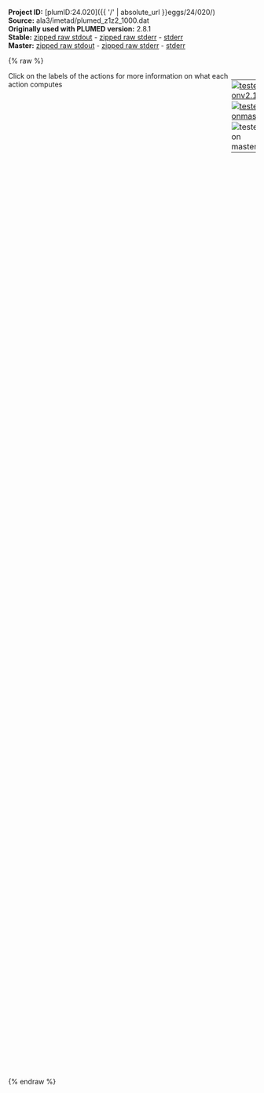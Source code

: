 **Project ID:** [plumID:24.020]({{ '/' | absolute_url }}eggs/24/020/)  
**Source:** ala3/imetad/plumed_z1z2_1000.dat  
**Originally used with PLUMED version:** 2.8.1  
**Stable:** [zipped raw stdout](plumed_z1z2_1000.dat.plumed.stdout.txt.zip) - [zipped raw stderr](plumed_z1z2_1000.dat.plumed.stderr.txt.zip) - [stderr](plumed_z1z2_1000.dat.plumed.stderr)  
**Master:** [zipped raw stdout](plumed_z1z2_1000.dat.plumed_master.stdout.txt.zip) - [zipped raw stderr](plumed_z1z2_1000.dat.plumed_master.stderr.txt.zip) - [stderr](plumed_z1z2_1000.dat.plumed_master.stderr)  

{% raw %}
<div style="width: 100%; float:left">
<div style="width: 90%; float:left" id="value_details_data/ala3/imetad/plumed_z1z2_1000.dat"> Click on the labels of the actions for more information on what each action computes </div>
<div style="width: 10%; float:left"><table><tr><td style="padding:1px"><a href="plumed_z1z2_1000.dat.plumed.stderr"><img src="https://img.shields.io/badge/v2.10-failed-red.svg" alt="tested onv2.10" /></a></td></tr><tr><td style="padding:1px"><a href="plumed_z1z2_1000.dat.plumed_master.stderr"><img src="https://img.shields.io/badge/master-failed-red.svg" alt="tested onmaster" /></a></td></tr><tr><td style="padding:1px"><img src="https://img.shields.io/badge/with-LOAD-yellow.svg" alt="tested on master" /></td></tr>
</table></div></div>
<pre style="width=97%;">
<span class="plumedtooltip" style="color:green">LOAD<span class="right">Loads a library, possibly defining new actions. <a href="https://www.plumed.org/doc-master/user-doc/html/_l_o_a_d.html" style="color:green">More details</a><i></i></span></span> <span class="plumedtooltip">FILE<span class="right">file to be loaded<i></i></span></span>=Graph.cpp

<span style="display:none;" id="data/ala3/imetad/plumed_z1z2_1000.dat">The LOAD action with label <b></b> calculates something</span><b name="data/ala3/imetad/plumed_z1z2_1000.datHEAVY" onclick='showPath("data/ala3/imetad/plumed_z1z2_1000.dat","data/ala3/imetad/plumed_z1z2_1000.datHEAVY","data/ala3/imetad/plumed_z1z2_1000.datHEAVY","brown")'>HEAVY</b>: <span class="plumedtooltip" style="color:green">GROUP<span class="right">Define a group of atoms so that a particular list of atoms can be referenced with a single label in definitions of CVs or virtual atoms. <a href="https://www.plumed.org/doc-master/user-doc/html/_g_r_o_u_p.html" style="color:green">More details</a><i></i></span></span> <span class="plumedtooltip">ATOMS<span class="right">the numerical indexes for the set of atoms in the group<i></i></span></span>=1,5,6,7,9,11,15,16,17,19,21,25,26,27,29,31,35,36,37,39

<span style="display:none;" id="data/ala3/imetad/plumed_z1z2_1000.datHEAVY">The GROUP action with label <b>HEAVY</b> calculates something</span><b name="data/ala3/imetad/plumed_z1z2_1000.datphi-1" onclick='showPath("data/ala3/imetad/plumed_z1z2_1000.dat","data/ala3/imetad/plumed_z1z2_1000.datphi-1","data/ala3/imetad/plumed_z1z2_1000.datphi-1","brown")'>phi-1</b>:   <span class="plumedtooltip" style="color:green">TORSION<span class="right">Calculate a torsional angle. <a href="https://www.plumed.org/doc-master/user-doc/html/_t_o_r_s_i_o_n.html" style="color:green">More details</a><i></i></span></span> <span class="plumedtooltip">ATOMS<span class="right">the four atoms involved in the torsional angle<i></i></span></span>=5,7,9,15       <span class="plumedtooltip">NOPBC<span class="right"> ignore the periodic boundary conditions when calculating distances<i></i></span></span>
<span style="color:blue" class="comment"># psi-1:   TORSION ATOMS=7,9,15,17      NOPBC</span>
<span style="display:none;" id="data/ala3/imetad/plumed_z1z2_1000.datphi-1">The TORSION action with label <b>phi-1</b> calculates the following quantities:<table  align="center" frame="void" width="95%" cellpadding="5%"><tr><td width="5%"><b> Quantity </b>  </td><td><b> Description </b> </td></tr><tr><td width="5%">phi-1.value</td><td>the TORSION involving these atoms</td></tr></table></span><b name="data/ala3/imetad/plumed_z1z2_1000.datphi-2" onclick='showPath("data/ala3/imetad/plumed_z1z2_1000.dat","data/ala3/imetad/plumed_z1z2_1000.datphi-2","data/ala3/imetad/plumed_z1z2_1000.datphi-2","brown")'>phi-2</b>:   <span class="plumedtooltip" style="color:green">TORSION<span class="right">Calculate a torsional angle. <a href="https://www.plumed.org/doc-master/user-doc/html/_t_o_r_s_i_o_n.html" style="color:green">More details</a><i></i></span></span> <span class="plumedtooltip">ATOMS<span class="right">the four atoms involved in the torsional angle<i></i></span></span>=15,17,19,25    <span class="plumedtooltip">NOPBC<span class="right"> ignore the periodic boundary conditions when calculating distances<i></i></span></span>
<span style="color:blue" class="comment"># psi-2:   TORSION ATOMS=17,19,25,27    NOPBC</span>
<span style="display:none;" id="data/ala3/imetad/plumed_z1z2_1000.datphi-2">The TORSION action with label <b>phi-2</b> calculates the following quantities:<table  align="center" frame="void" width="95%" cellpadding="5%"><tr><td width="5%"><b> Quantity </b>  </td><td><b> Description </b> </td></tr><tr><td width="5%">phi-2.value</td><td>the TORSION involving these atoms</td></tr></table></span><b name="data/ala3/imetad/plumed_z1z2_1000.datphi-3" onclick='showPath("data/ala3/imetad/plumed_z1z2_1000.dat","data/ala3/imetad/plumed_z1z2_1000.datphi-3","data/ala3/imetad/plumed_z1z2_1000.datphi-3","brown")'>phi-3</b>:   <span class="plumedtooltip" style="color:green">TORSION<span class="right">Calculate a torsional angle. <a href="https://www.plumed.org/doc-master/user-doc/html/_t_o_r_s_i_o_n.html" style="color:green">More details</a><i></i></span></span> <span class="plumedtooltip">ATOMS<span class="right">the four atoms involved in the torsional angle<i></i></span></span>=25,27,29,35    <span class="plumedtooltip">NOPBC<span class="right"> ignore the periodic boundary conditions when calculating distances<i></i></span></span>
<span style="color:blue" class="comment"># psi-3:   TORSION ATOMS=27,29,35,37    NOPBC</span>
<br/><span style="display:none;" id="data/ala3/imetad/plumed_z1z2_1000.datphi-3">The TORSION action with label <b>phi-3</b> calculates the following quantities:<table  align="center" frame="void" width="95%" cellpadding="5%"><tr><td width="5%"><b> Quantity </b>  </td><td><b> Description </b> </td></tr><tr><td width="5%">phi-3.value</td><td>the TORSION involving these atoms</td></tr></table></span><span class="plumedtooltip" style="color:green">GRAPH<span class="right">This action is not part of PLUMED and was included by using a LOAD command <a href="https://www.plumed.org/doc-master/user-doc/html/_l_o_a_d.html" style="color:green">More details</a><i></i></span></span> ...
 LABEL=<b name="data/ala3/imetad/plumed_z1z2_1000.datmodel" onclick='showPath("data/ala3/imetad/plumed_z1z2_1000.dat","data/ala3/imetad/plumed_z1z2_1000.datmodel","data/ala3/imetad/plumed_z1z2_1000.datmodel","brown")'>model</b>
 ATOMS=<b name="data/ala3/imetad/plumed_z1z2_1000.datHEAVY">HEAVY</b>
 RCUT=5.0
 MODEL=model.pt
... GRAPH
<br/><span class="plumedtooltip" style="color:green">METAD<span class="right">Used to performed metadynamics on one or more collective variables. <a href="https://www.plumed.org/doc-master/user-doc/html/_m_e_t_a_d.html" style="color:green">More details</a><i></i></span></span> ...
  <span class="plumedtooltip">LABEL<span class="right">a label for the action so that its output can be referenced in the input to other actions<i></i></span></span>=<b name="data/ala3/imetad/plumed_z1z2_1000.datmtd" onclick='showPath("data/ala3/imetad/plumed_z1z2_1000.dat","data/ala3/imetad/plumed_z1z2_1000.datmtd","data/ala3/imetad/plumed_z1z2_1000.datmtd","brown")'>mtd</b>

  <span class="plumedtooltip">ARG<span class="right">the labels of the scalars on which the bias will act<i></i></span></span>=model.node-0,model.node-1
  <span class="plumedtooltip">PACE<span class="right">the frequency for hill addition<i></i></span></span>=1000
  <span class="plumedtooltip">SIGMA<span class="right">the widths of the Gaussian hills<i></i></span></span>=0.2,0.2
  <span class="plumedtooltip">HEIGHT<span class="right">the heights of the Gaussian hills<i></i></span></span>=1.65

  <span class="plumedtooltip">BIASFACTOR<span class="right">use well tempered metadynamics and use this bias factor<i></i></span></span>=5
  <span class="plumedtooltip">TEMP<span class="right">the system temperature - this is only needed if you are doing well-tempered metadynamics<i></i></span></span>=400
  <span class="plumedtooltip">GRID_MIN<span class="right">the lower bounds for the grid<i></i></span></span>=-20,-20
  <span class="plumedtooltip">GRID_MAX<span class="right">the upper bounds for the grid<i></i></span></span>=20,15
  <span class="plumedtooltip">GRID_BIN<span class="right">the number of bins for the grid<i></i></span></span>=500,500
  <span style="color:blue" class="comment"># CALC_RCT</span>
  <span class="plumedtooltip">ACCELERATION<span class="right"> Set to TRUE if you want to compute the metadynamics acceleration factor<i></i></span></span>
  <span style="color:blue" class="comment"># RCT_USTRIDE=50</span>
... METAD
<br/><span style="display:none;" id="data/ala3/imetad/plumed_z1z2_1000.datmtd">The METAD action with label <b>mtd</b> calculates the following quantities:<table  align="center" frame="void" width="95%" cellpadding="5%"><tr><td width="5%"><b> Quantity </b>  </td><td><b> Description </b> </td></tr><tr><td width="5%">mtd.bias</td><td>the instantaneous value of the bias potential</td></tr><tr><td width="5%">mtd.acc</td><td>the metadynamics acceleration factor</td></tr></table></span><span class="plumedtooltip" style="color:green">COMMITTOR<span class="right">Does a committor analysis. <a href="https://www.plumed.org/doc-master/user-doc/html/_c_o_m_m_i_t_t_o_r.html" style="color:green">More details</a><i></i></span></span> ...
  <span class="plumedtooltip">ARG<span class="right">the labels of the values which is being used to define the committor surface<i></i></span></span>=<b name="data/ala3/imetad/plumed_z1z2_1000.datphi-1">phi-1</b>,<b name="data/ala3/imetad/plumed_z1z2_1000.datphi-2">phi-2</b>,<b name="data/ala3/imetad/plumed_z1z2_1000.datphi-3">phi-3</b>
  <span class="plumedtooltip">BASIN_UL1<span class="right">List of upper limits for basin #<i></i></span></span>=-0.2pi,0.4pi,1.5
  <span class="plumedtooltip">BASIN_LL1<span class="right">List of lower limits for basin #<i></i></span></span>=-0.6pi,0.2pi,0.5
  <span class="plumedtooltip">FILE<span class="right">the name of the file on which to output the reached basin<i></i></span></span>=PASS
... COMMITTOR
<br/><span class="plumedtooltip" style="color:green">PRINT<span class="right">Print quantities to a file. <a href="https://www.plumed.org/doc-master/user-doc/html/_p_r_i_n_t.html" style="color:green">More details</a><i></i></span></span> ...
  <span class="plumedtooltip">ARG<span class="right">the labels of the values that you would like to print to the file<i></i></span></span>=<b name="data/ala3/imetad/plumed_z1z2_1000.datmtd">mtd.bias</b>,<b name="data/ala3/imetad/plumed_z1z2_1000.datmtd">mtd.acc</b>
  <span class="plumedtooltip">STRIDE<span class="right"> the frequency with which the quantities of interest should be output<i></i></span></span>=500
  <span class="plumedtooltip">FILE<span class="right">the name of the file on which to output these quantities<i></i></span></span>=COLVAR
... PRINT
</pre>
{% endraw %}
